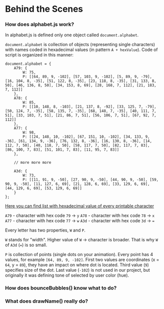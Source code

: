 Behind the Scenes
===

### How does alphabet.js work?

In alphabet.js is defined only one object called `document.alphabet`.

`document.alphabet` is collection of objects (representing single characters) with names coded in hexadecimal values (in pattern `A + hexValue`). Code of script is organized in this manner:
```
document.alphabet = {
    A79: {
        W: 75,
        P: [[64, 89, 9, -102], [57, 103, 9, -102], [5, 89, 9, -79], [16, 104, 8, -35], [51, 122, 8, -35], [23, 118, 8, -35], [31, 133, 8, 50], [46, 136, 8, 50], [34, 153, 8, 69], [28, 168, 7, 112], [21, 183, 7, 112]]
    },
    A78: {
        W: 85,
        P: [[10, 148, 8, -103], [21, 137, 8, -92], [33, 125, 7, -79], [50, 124, 7, -35], [58, 135, 7, -35], [68, 148, 7, -35], [40, 111, 7, 51], [33, 103, 7, 51], [21, 86, 7, 51], [56, 106, 7, 51], [67, 92, 7, 112]]
    },
    A77: {
        W: 98,
        P: [[24, 148, 10, -102], [67, 151, 10, -102], [34, 133, 9, -36], [61, 134, 9, -36], [76, 132, 8, -36], [16, 130, 8, -36], [14, 112, 7, 50], [40, 118, 7, 50], [58, 117, 7, 50], [82, 117, 7, 83], [86, 100, 7, 83], [51, 101, 7, 83], [11, 95, 7, 83]]
    },
    
    // more more more
    
    A3d: {
        W: 73,
        P: [[11, 91, 9, -50], [27, 90, 9, -50], [44, 90, 9, -50], [59, 90, 9, -50], [11, 127, 6, 69], [21, 128, 6, 69], [33, 129, 6, 69], [44, 129, 6, 69], [53, 129, 6, 69]]
    }
};
```

[Here you can find list with hexadecimal value of every printable character][1]

`A79` - character with hex code `79` -> `y`
`A78` - character with hex code `78` -> `x`
`A77` - character with hex code `77` -> `w`
`A3d` - character with hex code `3d` -> `=`

Every letter has two properties, `W` and `P`.

`W` stands for "width". Higher value of `W` -> character is broader. That is why `W` of `A3d` (`=`) is so small.

`P` is collection of points (single dots on your animation). Every point has 4 values, for example `[64, 89, 9, -102]`. First two values are coordinates (x = `64`, y = `89`), they have an impact on where dot is located. Third value (`9`) specifies size of the dot. Last value (`-102`) is not used in our project, but originally it was defining tone of selected by user color (hue).

### How does bounceBubbles() know what to do?



### What does drawName() really do?


  [1]: http://en.wikipedia.org/wiki/ASCII#ASCII_printable_characters